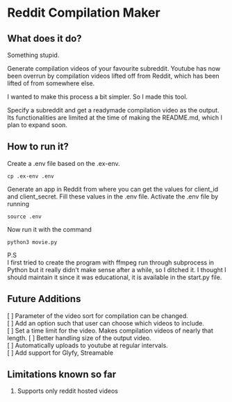 # Reddit Compilation Maker

## What does it do?
Something stupid.

Generate compilation videos of your favourite subreddit. Youtube has now been overrun by compilation videos lifted off from Reddit, which has been lifted of from somewhere else. 

I wanted to make this process a bit simpler. So I made this tool.

Specify a subreddit and get a readymade compilation video as the output. Its functionalities are limited at the time of making the README.md, which I plan to expand soon.

## How to run it?

Create a .env file based on the .ex-env.

```
cp .ex-env .env
```

Generate an app in Reddit from where you can get the values for client_id and client_secret. Fill these values in the .env file. Activate the .env file by running 

```
source .env
```

Now run it with the command

```
python3 movie.py
```

P.S   
I first tried to create the program with ffmpeg run through subprocess in Python but it really didn't make sense after a while, so I ditched it. I thought I should maintain it since it was educational, it is available in the start.py file.

## Future Additions
[ ] Parameter of the video sort for compilation can be changed.  
[ ] Add an option such that user can choose which videos to include.  
[ ] Set a time limit for the video. Makes compilation videos of nearly that length. 
[ ] Better handling size of the output video.  
[ ] Automatically uploads to youtube at regular intervals.  
[ ] Add support for Glyfy, Streamable  

## Limitations known so far

1. Supports only reddit hosted videos  